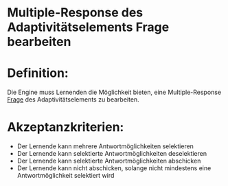 # Multiple-Response des Adaptivitätselements Frage bearbeiten


# Definition:
Die Engine muss Lernenden die Möglichkeit bieten, eine Multiple-Response [Frage](Adaptivitätsfrage-GE.md) des Adaptivitätselements zu bearbeiten.

# Akzeptanzkriterien:
- Der Lernende kann mehrere Antwortmöglichkeiten selektieren
- Der Lernende kann selektierte Antwortmöglichkeiten deselektieren
- Der Lernende kann selektierte Antwortmöglichkeiten abschicken
- Der Lernende kann nicht abschicken, solange nicht mindestens eine Antwortmöglichkeit selektiert wird